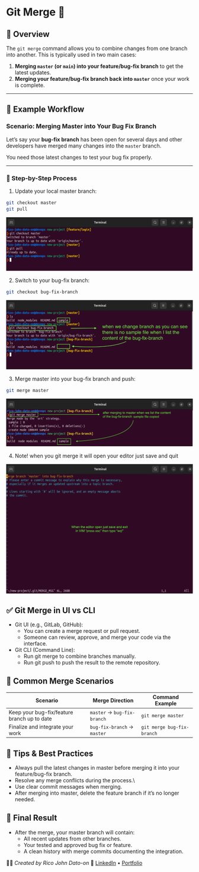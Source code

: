 # Git Merge 🧩

## 📝 Overview

The `git merge` command allows you to combine changes from one branch into another. This is typically used in two main cases:

1. **Merging `master` (or `main`) into your feature/bug-fix branch** to get the latest updates.
2. **Merging your feature/bug-fix branch back into `master`** once your work is complete.

---

## 🔀 Example Workflow

### Scenario: Merging Master into Your Bug Fix Branch

Let’s say your **bug-fix branch** has been open for several days and other developers have merged many changes into the `master` branch.

You need those latest changes to test your bug fix properly.

---

### 🧱 Step-by-Step Process

1. Update your local master branch:

```bash
git checkout master
git pull
```

![Update Image](Images/update.png)

2. Switch to your bug-fix branch:

```bash
git checkout bug-fix-branch
```

![Checkout](Images/checkout.png)

3. Merge master into your bug-fix branch and push:

```bash
git merge master
```

![Merge](Images/merge1.png)

4. Note! when you git merge it will open your editor just save and quit

![vim](Images/vim.png)

## ✅ Git Merge in UI vs CLI

- Git UI (e.g., GitLab, GitHub):
  - You can create a merge request or pull request.
  - Someone can review, approve, and merge your code via the interface.
- Git CLI (Command Line):
  - Run git merge to combine branches manually.
  - Run git push to push the result to the remote repository.

## 🔧 Common Merge Scenarios

| Scenario                                    | Merge Direction             | Command Example            |
| ------------------------------------------- | --------------------------- | -------------------------- |
| Keep your bug-fix/feature branch up to date | `master` → `bug-fix-branch` | `git merge master`         |
| Finalize and integrate your work            | `bug-fix-branch` → `master` | `git merge bug-fix-branch` |

## 🧭 Tips & Best Practices

- Always pull the latest changes in master before merging it into your feature/bug-fix branch.
- Resolve any merge conflicts during the process.\
- Use clear commit messages when merging.
- After merging into master, delete the feature branch if it’s no longer needed.

## 📂 Final Result

- After the merge, your master branch will contain:
  - All recent updates from other branches.
  - Your tested and approved bug fix or feature.
  - A clean history with merge commits documenting the integration.

🧑‍💻 _Created by Rico John Dato-on_
🔗 [LinkedIn](https://www.linkedin.com/in/rico-john-dato-on) • [Portfolio](https://ricodatoon.netlify.app)
